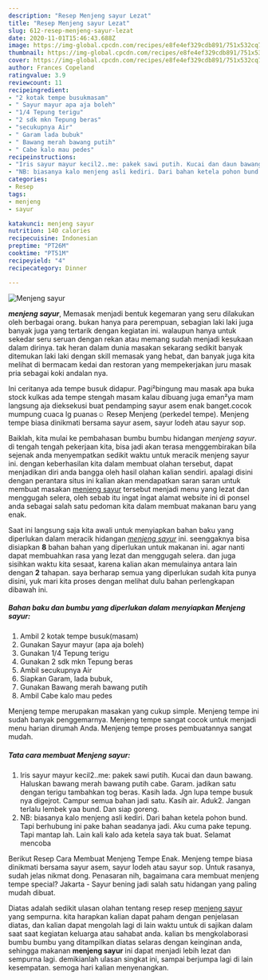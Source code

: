 ```yaml
---
description: "Resep Menjeng sayur Lezat"
title: "Resep Menjeng sayur Lezat"
slug: 612-resep-menjeng-sayur-lezat
date: 2020-11-01T15:46:43.688Z
image: https://img-global.cpcdn.com/recipes/e8fe4ef329cdb891/751x532cq70/menjeng-sayur-foto-resep-utama.jpg
thumbnail: https://img-global.cpcdn.com/recipes/e8fe4ef329cdb891/751x532cq70/menjeng-sayur-foto-resep-utama.jpg
cover: https://img-global.cpcdn.com/recipes/e8fe4ef329cdb891/751x532cq70/menjeng-sayur-foto-resep-utama.jpg
author: Frances Copeland
ratingvalue: 3.9
reviewcount: 11
recipeingredient:
- "2 kotak tempe busukmasam"
- " Sayur mayur apa aja boleh"
- "1/4 Tepung terigu"
- "2 sdk mkn Tepung beras"
- "secukupnya Air"
- " Garam lada bubuk"
- " Bawang merah bawang putih"
- " Cabe kalo mau pedes"
recipeinstructions:
- "Iris sayur mayur kecil2..me: pakek sawi putih. Kucai dan daun bawang. Haluskan bawang merah bawang putih cabe. Garam. jadikan satu dengan terigu tambahkan tog beras. Kasih lada. Jgn lupa tempe busuk nya digejrot. Campur semua bahan jadi satu. Kasih air. Aduk2. Jangan terlalu lembek yaa bund. Dan siap goreng."
- "NB: biasanya kalo menjeng asli kediri. Dari bahan ketela pohon bund. Tapi berhubung ini pake bahan seadanya jadi. Aku cuma pake tepung. Tapi mantap lah. Lain kali kalo ada ketela saya tak buat. Selamat mencoba"
categories:
- Resep
tags:
- menjeng
- sayur

katakunci: menjeng sayur 
nutrition: 140 calories
recipecuisine: Indonesian
preptime: "PT26M"
cooktime: "PT51M"
recipeyield: "4"
recipecategory: Dinner

---
```



![Menjeng sayur](https://img-global.cpcdn.com/recipes/e8fe4ef329cdb891/751x532cq70/menjeng-sayur-foto-resep-utama.jpg)

<b><i>menjeng sayur</i></b>, Memasak menjadi bentuk kegemaran yang seru dilakukan oleh berbagai orang. bukan hanya para perempuan, sebagian laki laki juga banyak juga yang tertarik dengan kegiatan ini. walaupun hanya untuk sekedar seru seruan dengan rekan atau memang sudah menjadi kesukaan dalam dirinya. tak heran dalam dunia masakan sekarang sedikit banyak ditemukan laki laki dengan skill memasak yang hebat, dan banyak juga kita melihat di bermacam kedai dan restoran yang mempekerjakan juru masak pria sebagai koki andalan nya.

Ini ceritanya ada tempe busuk didapur. Pagi²bingung mau masak apa buka stock kulkas ada tempe stengah masam kalau dibuang juga eman²ya mam langsung aja dieksekusi buat pendamping sayur asem enak banget.cocok mumpung cuaca lg puanas☺️ Resep Menjeng (perkedel tempe). Menjeng tempe biasa dinikmati bersama sayur asem, sayur lodeh atau sayur sop.

Baiklah, kita mulai ke pembahasan bumbu bumbu hidangan <i>menjeng sayur</i>. di tengah tengah pekerjaan kita, bisa jadi akan terasa menggembirakan bila sejenak anda menyempatkan sedikit waktu untuk meracik menjeng sayur ini. dengan keberhasilan kita dalam membuat olahan tersebut, dapat menjadikan diri anda bangga oleh hasil olahan kalian sendiri. apalagi disini dengan perantara situs ini kalian akan mendapatkan saran saran untuk membuat masakan <u>menjeng sayur</u> tersebut menjadi menu yang lezat dan menggugah selera, oleh sebab itu ingat ingat alamat website ini di ponsel anda sebagai salah satu pedoman kita dalam membuat makanan baru yang enak.


Saat ini langsung saja kita awali untuk menyiapkan bahan baku yang diperlukan dalam meracik hidangan <u><i>menjeng sayur</i></u> ini. seenggaknya bisa disiapkan <b>8</b> bahan bahan yang diperlukan untuk makanan ini. agar nanti dapat membuahkan rasa yang lezat dan menggugah selera. dan juga sisihkan waktu kita sesaat, karena kalian akan memulainya antara lain dengan <b>2</b> tahapan. saya berharap semua yang diperlukan sudah kita punya disini, yuk mari kita proses dengan melihat dulu bahan perlengkapan dibawah ini.

<!--inarticleads1-->

##### Bahan baku dan bumbu yang diperlukan dalam menyiapkan Menjeng sayur:

1. Ambil 2 kotak tempe busuk(masam)
1. Gunakan  Sayur mayur (apa aja boleh)
1. Gunakan 1/4 Tepung terigu
1. Gunakan 2 sdk mkn Tepung beras
1. Ambil secukupnya Air
1. Siapkan  Garam, lada bubuk,
1. Gunakan  Bawang merah bawang putih
1. Ambil  Cabe kalo mau pedes


Menjeng tempe merupakan masakan yang cukup simple. Menjeng tempe ini sudah banyak penggemarnya. Menjeng tempe sangat cocok untuk menjadi menu harian dirumah Anda. Menjeng tempe proses pembuatannya sangat mudah. 

<!--inarticleads2-->

##### Tata cara membuat Menjeng sayur:

1. Iris sayur mayur kecil2..me: pakek sawi putih. Kucai dan daun bawang. Haluskan bawang merah bawang putih cabe. Garam. jadikan satu dengan terigu tambahkan tog beras. Kasih lada. Jgn lupa tempe busuk nya digejrot. Campur semua bahan jadi satu. Kasih air. Aduk2. Jangan terlalu lembek yaa bund. Dan siap goreng.
1. NB: biasanya kalo menjeng asli kediri. Dari bahan ketela pohon bund. Tapi berhubung ini pake bahan seadanya jadi. Aku cuma pake tepung. Tapi mantap lah. Lain kali kalo ada ketela saya tak buat. Selamat mencoba


Berikut Resep Cara Membuat Menjeng Tempe Enak. Menjeng tempe biasa dinikmati bersama sayur asem, sayur lodeh atau sayur sop. Untuk rasanya, sudah jelas nikmat dong. Penasaran nih, bagaimana cara membuat menjeng tempe special? Jakarta - Sayur bening jadi salah satu hidangan yang paling mudah dibuat. 

Diatas adalah sedikit ulasan olahan tentang resep resep <u>menjeng sayur</u> yang sempurna. kita harapkan kalian dapat paham dengan penjelasan diatas, dan kalian dapat mengolah lagi di lain waktu untuk di sajikan dalam saat saat kegiatan keluarga atau sahabat anda. kalian bs mengkolaborasi bumbu bumbu yang ditampilkan diatas selaras dengan keinginan anda, sehingga makanan <b>menjeng sayur</b> ini dapat menjadi lebih lezat dan sempurna lagi. demikianlah ulasan singkat ini, sampai berjumpa lagi di lain kesempatan. semoga hari kalian menyenangkan.
